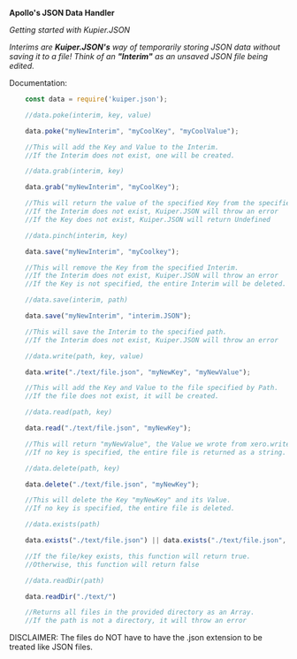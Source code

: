 **Apollo's JSON Data Handler**

*Getting started with Kupier.JSON*

*Interims are **Kuiper.JSON's** way of temporarily storing JSON data without saving it to a file! Think of an **"Interim"** as an unsaved JSON file being edited.*


Documentation:

```js
    const data = require('kuiper.json');
```

```js
    //data.poke(interim, key, value)

    data.poke("myNewInterim", "myCoolKey", "myCoolValue");

    //This will add the Key and Value to the Interim.
    //If the Interim does not exist, one will be created.
```

```js
    //data.grab(interim, key)

    data.grab("myNewInterim", "myCoolKey");

    //This will return the value of the specified Key from the specified Interim.
    //If the Interim does not exist, Kuiper.JSON will throw an error
    //If the Key does not exist, Kuiper.JSON will return Undefined
```

```js
    //data.pinch(interim, key)

    data.save("myNewInterim", "myCoolkey");

    //This will remove the Key from the specified Interim.
    //If the Interim does not exist, Kuiper.JSON will throw an error
    //If the Key is not specified, the entire Interim will be deleted.
```

```js
    //data.save(interim, path)

    data.save("myNewInterim", "interim.JSON");

    //This will save the Interim to the specified path.
    //If the Interim does not exist, Kuiper.JSON will throw an error
```

```js
    //data.write(path, key, value)

    data.write("./text/file.json", "myNewKey", "myNewValue");

    //This will add the Key and Value to the file specified by Path.
    //If the file does not exist, it will be created.
```

```js
    //data.read(path, key)

    data.read("./text/file.json", "myNewKey");

    //This will return "myNewValue", the Value we wrote from xero.write().
    //If no key is specified, the entire file is returned as a string.
```

```js
    //data.delete(path, key)

    data.delete("./text/file.json", "myNewKey");

    //This will delete the Key "myNewKey" and its Value.
    //If no key is specified, the entire file is deleted.
```

```js
    //data.exists(path)

    data.exists("./text/file.json") || data.exists("./text/file.json", 'myNewKey')

    //If the file/key exists, this function will return true.
    //Otherwise, this function will return false
```

```js
    //data.readDir(path)

    data.readDir("./text/")

    //Returns all files in the provided directory as an Array.
    //If the path is not a directory, it will throw an error
```

DISCLAIMER: The files do NOT have to have the .json extension to be treated like JSON files.